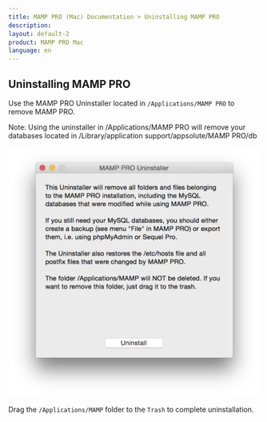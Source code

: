 ```yaml
---
title: MAMP PRO (Mac) Documentation > Uninstalling MAMP PRO
description: 
layout: default-2
product: MAMP PRO Mac
language: en
---
```


## Uninstalling MAMP PRO

Use the MAMP PRO Uninstaller located in `/Applications/MAMP PRO` to remove MAMP PRO.

<div class="alert" role="alert">
Note: Using the uninstaller in /Applications/MAMP PRO will remove your databases located in /Library/application support/appsolute/MAMP PRO/db
</div>

![MAMP](/en/MAMP-PRO-Mac/Installation/Uninstall/Uninstaller.png)

Drag the `/Applications/MAMP` folder to the `Trash` to complete uninstallation.
